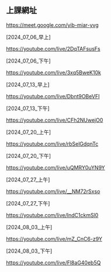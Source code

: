 ## 上課網址

https://meet.google.com/yib-miar-yvg

[2024_07_06_早上]

https://youtube.com/live/2DqTAFsusFs

[2024_07_06_下午]

https://youtube.com/live/3xq5BweK10k

[2024_07_13_早上]

https://youtube.com/live/Dbnt9OBeVFI

[2024_07_13_下午]

https://youtube.com/live/CFh2NUwejO0


[2024_07_20_上午]

https://youtube.com/live/rbSelGdqnTc

[2024_07_20_下午]

https://youtube.com/live/uQMRY0uYN9Y

[2024_07_27_上午]

https://youtube.com/live/__NM72rSxso

[2024_07_27_下午]

https://youtube.com/live/IndC1ckmSl0

[2024_08_03_上午]

https://youtube.com/live/mZ_CnC6-z9Y

[2024_08_03_下午]

https://youtube.com/live/Fl8aG40eb5Q




